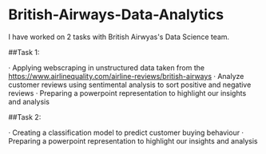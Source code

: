 # British-Airways-Data-Analytics

I have worked on 2 tasks with British Airwyas's Data Science team.

##Task 1:

· Applying webscraping in unstructured data taken from the https://www.airlinequality.com/airline-reviews/british-airways
· Analyze customer reviews using sentimental analysis to sort positive and negative reviews
· Preparing a powerpoint representation to highlight our insights and analysis

##Task 2:

· Creating a classification model to predict customer buying behaviour
· Preparing a powerpoint representation to highlight our insights and analysis
